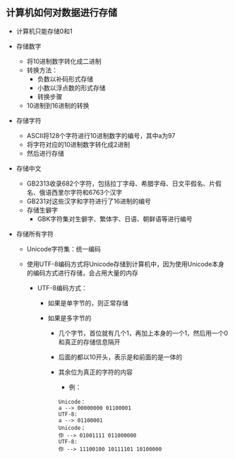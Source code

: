 

## 计算机如何对数据进行存储

* 计算机只能存储0和1
* 存储数字
  * 将10进制数字转化成二进制
  * 转换方法：
    * 负数以补码形式存储
    * 小数以浮点数的形式存储
    * 转换步骤
  * 10进制到16进制的转换
* 存储字符
  * ASCII将128个字符进行10进制数字的编号，其中a为97
  * 将字符对应的10进制数字转化成2进制
  * 然后进行存储
* 存储中文
  * GB2313收录682个字符，包括拉丁字母、希腊字母、日文平假名、片假名、俄语西里尔字符和6763个汉字
  * GB231对这些汉字和字符进行了16进制的编号
  * 存储生僻字
    * GBK字符集对生僻字、繁体字、日语、朝鲜语等进行编号
* 存储所有字符

  * Unicode字符集：统一编码
  * 使用UTF-8编码方式将Unicode存储到计算机中，因为使用Unicode本身的编码方式进行存储，会占用大量的内存

    * UTF-8编码方式：

      * 如果是单字节的，则正常存储
      * 如果是多字节的

        * 几个字节，首位就有几个1，再加上本身的一个1，然后用一个0和真正的存储信息隔开
        * 后面的都以10开头，表示是和前面的是一体的

        * 其余位为真正的字符的内容

          * 例：

          ```
          Unicode：
          a --> 00000000 01100001
          UTF-8:
          a --> 01100001
          Unicode；
          你 --> 01001111 011000000
          UTF-8:
          你 --> 11100100 10111101 10100000
          ```



